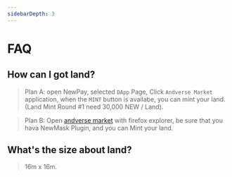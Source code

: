 ```yaml
---
sidebarDepth: 3
---
```


# FAQ

## How can I got land?

> Plan A: open NewPay, selected `DApp` Page, Click `Andverse Market` application, when the `MINT` button is availabe, you can mint your land. (Land Mint Round #1 need 30,000 NEW / Land).

> Plan B: Open [andverse market](https://market.andverse.org) with firefox explorer, be sure that you hava NewMask Plugin, and you can Mint your land.


## What's the size about land?

> 16m x 16m.
